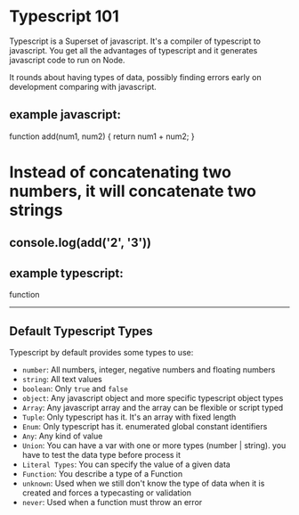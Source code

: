 # Typescript 101

Typescript is a Superset of javascript.
It's a compiler of typescript to javascript. You get all the advantages of typescript and it generates javascript code to run on Node.

It rounds about having types of data, possibly finding errors early on development comparing with javascript.

example javascript:
------
function add(num1, num2) {
    return num1 + num2;
}

# Instead of concatenating two numbers, it will concatenate two strings
console.log(add('2', '3'))
------

example typescript:
------
function 



------

## Default Typescript Types

Typescript by default provides some types to use:

- `number`: All numbers, integer, negative numbers and floating numbers
- `string`: All text values
- `boolean`: Only `true` and `false`
- `object`: Any javascript object and more specific typescript object types
- `Array`: Any javascript array and the array can be flexible or script typed
- `Tuple`: Only typescript has it. It's an array with fixed length
- `Enum`: Only typescript has it. enumerated global constant identifiers
- `Any`: Any kind of value
- `Union`: You can have a var with one or more types (number | string). you have to test the data type before process it
- `Literal Types`: You can specify the value of a given data
- `Function`: You describe a type of a Function
- `unknown`: Used when we still don't know the type of data when it is created and forces a typecasting or validation
- `never`: Used when a function must throw an error